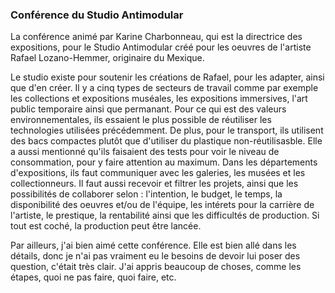### Conférence du Studio Antimodular  
La conférence animé par Karine Charbonneau, qui est la directrice des expositions, pour le Studio Antimodular créé pour les oeuvres de l'artiste Rafael Lozano-Hemmer, originaire du Mexique.  

Le studio existe pour soutenir les créations de Rafael, pour les adapter, ainsi que d'en créer. Il y a cinq types de secteurs de travail comme par exemple les collections et expositions muséales, les expositions immersives, l'art public temporaire ainsi que permanant. Pour ce qui est des valeurs environnementales, ils essaient le plus possible de réutiliser les technologies utilisées précédemment. De plus, pour le transport, ils utilisent des bacs compactes plutôt que d'utiliser du plastique non-réutilisasble. Elle a aussi mentionné qu'ils faisaient des tests pour voir le niveau de consommation, pour y faire attention au maximum. Dans les départements d'expositions, ils faut communiquer avec les galeries, les musées et les collectionneurs. Il faut aussi recevoir et filtrer les projets, ainsi que les possibilités de collaborer selon : l'intention, le budget, le temps, la disponibilité des oeuvres et/ou de l'équipe, les intérets pour la carrière de l'artiste, le prestique, la rentabilité ainsi que les difficultés de production. Si tout est coché, la production peut être lancée.  

Par ailleurs, j'ai bien aimé cette conférence. Elle est bien allé dans les détails, donc je n'ai pas vraiment eu le besoins de devoir lui poser des question, c'était très clair. J'ai appris beaucoup de choses, comme les étapes, quoi ne pas faire, quoi faire, etc.
